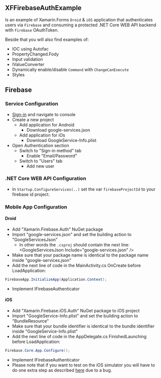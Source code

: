 ## XFFirebaseAuthExample
Is an example of Xamarin.Forms `Droid` & `iOS` application that authenticates users via `Firebase` and consuming a protected .NET Core WEB API backend with `Firebase` OAuthToken.

Beside that you will also find examples of:
* IOC using Autofac
* PropertyChanged.Fody
* Input validation
* IValueConverter
* Dynamically enable/disable `Command` with `ChangeCanExecute`
* Styles

## Firebase

### Service Configuration

* [Sign-in](https://console.firebase.google.com/u/1/) and navigate to console
* Create a new project
    * Add application for Android
        * Download google-services.json
    * Add application for iOs
        * Download GoogleService-Info.plist 
* Open Authentication section
    * Switch to "Sign-in method" tab
        * Enable "Email/Password"
    * Switch to "Users" tab
        * Add new user

### .NET Core WEB API Configuration

* In `Startup.ConfigureServices(..)` set the var `firebaseProjectId` to your firebase id project.
        
### Mobile App Configuration

#### Droid

* Add "Xamarin.Firebase.Auth" NuGet package
* Import "google-services.json" and set the building action to "GoogleServicesJson"
   * In other words the `.csproj` should contain the next line: <GoogleServicesJson Include="google-services.json" />
* Make sure that your package name is identical to the package name inside "google-services.json"
* Add the next line of code in the MainActivity.cs OnCreate before LoadApplication:  
```C#
FirebaseApp.InitializeApp(Application.Context);
```  
* Implement IFirebaseAuthenticator

#### iOS
* Add "Xamarin.Firebase.iOS.Auth" NuGet package to iOS project
* Import "GoogleService-Info.plist" and set the building action to "BundleResource"
* Make sure that your bundle identifier is identical to the bundle identifier inside "GoogleService-Info.plist"
* Add the next line of code in the AppDelegate.cs FinishedLaunching before LoadApplication:  
```C#
Firebase.Core.App.Configure();
```  
* Implement IFirebaseAuthenticator
* Please note that if you want to test on the iOS simulator you will have to do one extra step as described [here](https://stackoverflow.com/a/39488013/1970317) due to a bug.
